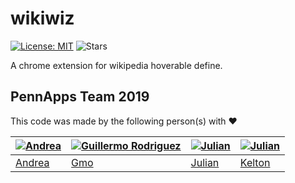 # wikiwiz
 [![License: MIT](https://img.shields.io/badge/License-MIT-blue.svg)](https://opensource.org/licenses/MIT) ![Stars](https://img.shields.io/github/stars/achamorr/wikiwiz?style=social)

A chrome extension for wikipedia hoverable define.


## PennApps Team 2019
This code was made by the following person(s) with ❤️

[![Andrea](https://avatars1.githubusercontent.com/u/24737599?s=70&v=3)](https://github.com/achamorr) | [![Guillermo Rodriguez](https://avatars3.githubusercontent.com/u/32819563?s=70&v=3)](https://github.com/pineapplegiant) | [![Julian](https://avatars0.githubusercontent.com/u/41490332?s=70&v=3)](https://github.com/juleshenry) | [![Julian](https://avatars0.githubusercontent.com/u/41490332?s=70&v=3)](https://github.com/) 
---                                   | ---                                      | ---                                     | ---
[Andrea](https://github.com/achamorr) | [Gmo](https://github.com/pineapplegiant) | [Julian](https://github.com/juleshenry) | [Kelton](https://github.com/KeltonMad)
